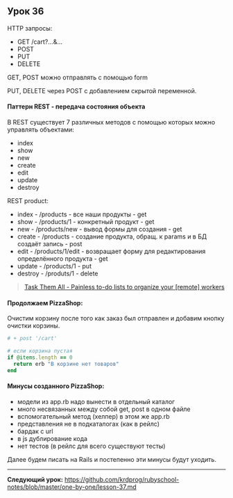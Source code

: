 ## Урок 36

HTTP запросы:

- GET /cart?...&...
- POST
- PUT
- DELETE

GET, POST можно отправлять с помощью form

PUT, DELETE через POST с добавлением скрытой переменной.

#### Паттерн REST - передача состояния объекта

В REST существует 7 различных методов с помощью которых можно управлять объектами:

- index
- show
- new
- create
- edit
- update
- destroy

REST product:

- index - /products - все наши продукты - get
- show - /products/1 - конкретный продукт - get
- new - /products/new - вывод формы для создания - get
- create - /products - создание продукта, обращ. к params и в БД создаёт запись - post
- edit - /products/1/edit - возвращает форму для редактирования определённого продукта - get
- update - /products/1 - put
- destroy - /produts/1 - delete

> [Task Them All - Painless to-do lists to organize your [remote] workers](http://web.archive.org/web/20140929220047/http://taskthemall.com:80/)

#### Продолжаем PizzaShop:

Очистим корзину после того как заказ был отправлен и добавим кнопку очистки корзины.

```ruby
# + post '/cart'

# если корзина пустая
if @items.length == 0
  return erb "В корзине нет товаров"
end
```

#### Минусы созданного PizzaShop:
- модели из app.rb надо вынести в отдельный каталог
- много несвязанных между собой get, post в одном файле
- вспомогательный метод (хелпер) в этом же app.rb
- представления не в подкаталогах (как в рейлс)
- бардак с url
- в js дублирование кода
- нет тестов (в рейлс для всего существуют тесты)

Далее будем писать на Rails и постепенно эти минусы будут уходить.

---
**Следующий урок:**  https://github.com/krdprog/rubyschool-notes/blob/master/one-by-one/lesson-37.md